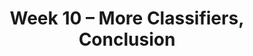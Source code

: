 ---
title: "Week 10 – More Classifiers, Conclusion"
weekNumber: 10
days:
  - date: '2024-06-03'
    events:
      - name: DISC 9
        type: disc
        title: Groupwork 9
  - date: '2024-06-04'
    events:
      - name: LEC 18
        type: lecture
        title: Classification
        # url: resources/lectures/lec03/lec03.html
        # filled: resources/lectures/lec03/lec03-filled.html
        # podcast: https://podcast.ucsd.edu/watch/wi24/dsc80_a00/3
  - date: '2024-06-06'
    events:
      - name: LEC 19
        type: lecture
        title: Review, Conclusion
        # url: resources/lectures/lec03/lec03.html
        # filled: resources/lectures/lec03/lec03-filled.html
        # podcast: https://podcast.ucsd.edu/watch/wi24/dsc80_a00/3
  - date: '2024-06-08'
    events:
      - name: EXAM
        type: exam
        title: <b>Final Exam (8-11AM, in person, location TBD)</b>
---